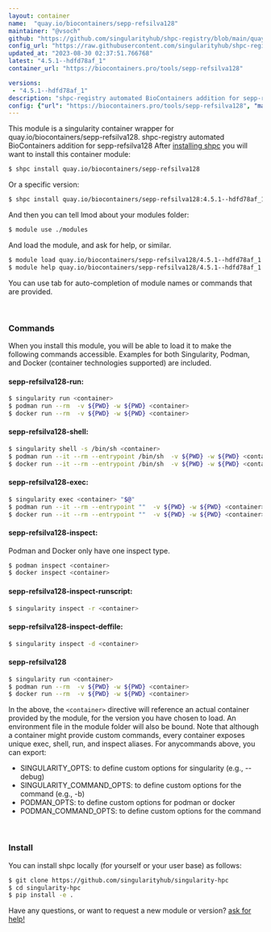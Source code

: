 ```yaml
---
layout: container
name:  "quay.io/biocontainers/sepp-refsilva128"
maintainer: "@vsoch"
github: "https://github.com/singularityhub/shpc-registry/blob/main/quay.io/biocontainers/sepp-refsilva128/container.yaml"
config_url: "https://raw.githubusercontent.com/singularityhub/shpc-registry/main/quay.io/biocontainers/sepp-refsilva128/container.yaml"
updated_at: "2023-08-30 02:37:51.766768"
latest: "4.5.1--hdfd78af_1"
container_url: "https://biocontainers.pro/tools/sepp-refsilva128"

versions:
 - "4.5.1--hdfd78af_1"
description: "shpc-registry automated BioContainers addition for sepp-refsilva128"
config: {"url": "https://biocontainers.pro/tools/sepp-refsilva128", "maintainer": "@vsoch", "description": "shpc-registry automated BioContainers addition for sepp-refsilva128", "latest": {"4.5.1--hdfd78af_1": "sha256:886dbccb5333b6983744f2f4725d777902ff832d661047f0a3c4238f74ad2306"}, "tags": {"4.5.1--hdfd78af_1": "sha256:886dbccb5333b6983744f2f4725d777902ff832d661047f0a3c4238f74ad2306"}, "docker": "quay.io/biocontainers/sepp-refsilva128"}
---
```


This module is a singularity container wrapper for quay.io/biocontainers/sepp-refsilva128.
shpc-registry automated BioContainers addition for sepp-refsilva128
After [installing shpc](#install) you will want to install this container module:


```bash
$ shpc install quay.io/biocontainers/sepp-refsilva128
```

Or a specific version:

```bash
$ shpc install quay.io/biocontainers/sepp-refsilva128:4.5.1--hdfd78af_1
```

And then you can tell lmod about your modules folder:

```bash
$ module use ./modules
```

And load the module, and ask for help, or similar.

```bash
$ module load quay.io/biocontainers/sepp-refsilva128/4.5.1--hdfd78af_1
$ module help quay.io/biocontainers/sepp-refsilva128/4.5.1--hdfd78af_1
```

You can use tab for auto-completion of module names or commands that are provided.

<br>

### Commands

When you install this module, you will be able to load it to make the following commands accessible.
Examples for both Singularity, Podman, and Docker (container technologies supported) are included.

#### sepp-refsilva128-run:

```bash
$ singularity run <container>
$ podman run --rm  -v ${PWD} -w ${PWD} <container>
$ docker run --rm  -v ${PWD} -w ${PWD} <container>
```

#### sepp-refsilva128-shell:

```bash
$ singularity shell -s /bin/sh <container>
$ podman run --it --rm --entrypoint /bin/sh  -v ${PWD} -w ${PWD} <container>
$ docker run --it --rm --entrypoint /bin/sh  -v ${PWD} -w ${PWD} <container>
```

#### sepp-refsilva128-exec:

```bash
$ singularity exec <container> "$@"
$ podman run --it --rm --entrypoint ""  -v ${PWD} -w ${PWD} <container> "$@"
$ docker run --it --rm --entrypoint ""  -v ${PWD} -w ${PWD} <container> "$@"
```

#### sepp-refsilva128-inspect:

Podman and Docker only have one inspect type.

```bash
$ podman inspect <container>
$ docker inspect <container>
```

#### sepp-refsilva128-inspect-runscript:

```bash
$ singularity inspect -r <container>
```

#### sepp-refsilva128-inspect-deffile:

```bash
$ singularity inspect -d <container>
```



#### sepp-refsilva128

```bash
$ singularity run <container>
$ podman run --rm  -v ${PWD} -w ${PWD} <container>
$ docker run --rm  -v ${PWD} -w ${PWD} <container>
```


In the above, the `<container>` directive will reference an actual container provided
by the module, for the version you have chosen to load. An environment file in the
module folder will also be bound. Note that although a container
might provide custom commands, every container exposes unique exec, shell, run, and
inspect aliases. For anycommands above, you can export:

 - SINGULARITY_OPTS: to define custom options for singularity (e.g., --debug)
 - SINGULARITY_COMMAND_OPTS: to define custom options for the command (e.g., -b)
 - PODMAN_OPTS: to define custom options for podman or docker
 - PODMAN_COMMAND_OPTS: to define custom options for the command

<br>

### Install

You can install shpc locally (for yourself or your user base) as follows:

```bash
$ git clone https://github.com/singularityhub/singularity-hpc
$ cd singularity-hpc
$ pip install -e .
```

Have any questions, or want to request a new module or version? [ask for help!](https://github.com/singularityhub/singularity-hpc/issues)